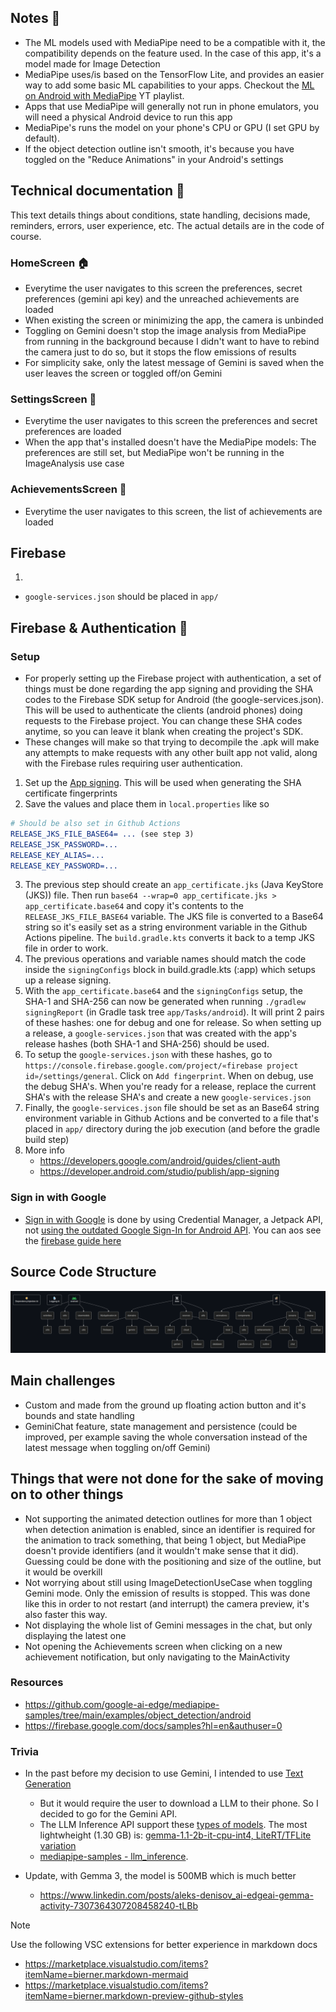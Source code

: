 ## Notes 📝
- The ML models used with MediaPipe need to be a compatible with it, the compatibility depends on the feature used. In the case of this app, it's a model made for Image Detection
- MediaPipe uses/is based on the TensorFlow Lite, and provides an easier way to add some basic ML capabilities to your apps. Checkout the [ML on Android with MediaPipe](https://www.youtube.com/playlist?list=PLOU2XLYxmsILZnKn6Erxdyhxmc3fxyitP) YT playlist.
- Apps that use MediaPipe will generally not run in phone emulators, you will need a physical Android device to run this app
- MediaPipe's runs the model on your phone's CPU or GPU (I set GPU by default).
- If the object detection outline isn't smooth, it's because you have toggled on the "Reduce Animations" in your Android's settings

## Technical documentation 📜
This text details things about conditions, state handling, decisions made, reminders, errors, user experience, etc. The actual details are in the code of course.

### HomeScreen 🏠
- Everytime the user navigates to this screen the preferences, secret preferences (gemini api key) and the unreached achievements are loaded
- When existing the screen or minimizing the app, the camera is unbinded
- Toggling on Gemini doesn't stop the image analysis from MediaPipe from running in the background because I didn't want to have to rebind the camera just to do so, but it stops the flow emissions of results
- For simplicity sake, only the latest message of Gemini is saved when the user leaves the screen or toggled off/on Gemini

### SettingsScreen 🔧
- Everytime the user navigates to this screen the preferences and secret preferences are loaded
- When the app that's installed doesn't have the MediaPipe models: The preferences are still set, but MediaPipe won't be running in the ImageAnalysis use case

### AchievementsScreen 🏅
- Everytime the user navigates to this screen, the list of achievements are loaded

## Firebase
1.
- `google-services.json` should be placed in `app/`

## Firebase & Authentication 🛂
### Setup
- For properly setting up the Firebase project with authentication, a set of things must be done regarding the app signing and providing the SHA codes to the Firebase SDK setup for Android (the google-services.json). This will be used to authenticate the clients (android phones) doing requests to the Firebase project. You can change these SHA codes anytime, so you can leave it blank when creating the project's SDK.
- These changes will make so that trying to decompile the .apk will make any attempts to make requests with any other built app not valid, along with the Firebase rules requiring user authentication.
1. Set up the [App signing](https://developer.android.com/studio/publish/app-signing#generate-key). This will be used when generating the SHA certificate fingerprints
2. Save the values and place them in `local.properties` like so
```cmake
# Should be also set in Github Actions
RELEASE_JKS_FILE_BASE64= ... (see step 3)
RELEASE_JSK_PASSWORD=...
RELEASE_KEY_ALIAS=...
RELEASE_KEY_PASSWORD=...
```
3. The previous step should create an `app_certificate.jks` (Java KeyStore (JKS)) file. Then run `base64 --wrap=0 app_certificate.jks > app_certificate.base64` and copy it's contents to the `RELEASE_JKS_FILE_BASE64` variable. The JKS file is converted to a Base64 string so it's easily set as a string environment variable in the Github Actions pipeline. The `build.gradle.kts` converts it back to a temp JKS file in order to work.
4. The previous operations and variable names should match the code inside the `signingConfigs` block in build.gradle.kts (:app) which setups up a release signing.
5. With the `app_certificate.base64` and the `signingConfigs` setup, the SHA-1 and SHA-256 can now be generated when running `./gradlew signingReport` (in Gradle task tree `app/Tasks/android`). It will print 2 pairs of these hashes: one for debug and one for release. So when setting up a release, a `google-services.json` that was created with the app's release hashes (both SHA-1 and SHA-256) should be used.
6. To setup the `google-services.json` with these hashes, go to `https://console.firebase.google.com/project/«firebase project id»/settings/general`. Click on `Add fingerprint`. When on debug, use the debug SHA's. When you're ready for a release, replace the current SHA's with the release SHA's and create a new `google-services.json`
7. Finally, the `google-services.json` file should be set as an Base64 string environment variable in Github Actions and be converted to a file that's placed in `app/` directory during the job execution (and before the gradle build step)
8. More info
   - https://developers.google.com/android/guides/client-auth
   - https://developer.android.com/studio/publish/app-signing

### Sign in with Google
- [Sign in with Google](https://developer.android.com/identity/sign-in/credential-manager-siwg) is done by using Credential Manager, a Jetpack API, not [using the outdated Google Sign-In for Android API](https://developer.android.com/identity/legacy/gsi). You can aos see the [firebase guide here](https://firebase.google.com/docs/auth/android/google-signin)

## Source Code Structure

![](./imgs/mermaid-digram_src_code_structure.png)

## Main challenges
- Custom and made from the ground up floating action button and it's bounds and state handling
- GeminiChat feature, state management and persistence (could be improved, per example saving the whole conversation instead of the latest message when toggling on/off Gemini)

## Things that were not done for the sake of moving on to other things
- Not supporting the animated detection outlines for more than 1 object when detection animation is enabled, since an identifier is required for the animation to track something, that being 1 object, but MediaPipe doesn't provide identifiers (and it wouldn't make sense that it did). Guessing could be done with the positioning and size of the outline, but it would be overkill
- Not worrying about still using ImageDetectionUseCase when toggling Gemini mode. Only the emission of results is stopped. This was done like this in order to not restart (and interrupt) the camera preview, it's also faster this way.
- Not displaying the whole list of Gemini messages in the chat, but only displaying the latest one
- Not opening the Achievements screen when clicking on a new achievement notification, but only navigating to the MainActivity

### Resources
- https://github.com/google-ai-edge/mediapipe-samples/tree/main/examples/object_detection/android
- https://firebase.google.com/docs/samples?hl=en&authuser=0

### Trivia
- In the past before my decision to use Gemini, I intended to use [Text Generation](https://ai.google.dev/edge/mediapipe/solutions/genai/llm_inference/android)
    - But it would require the user to download a LLM to their phone. So I decided to go for the Gemini API.
    - The LLM Inference API support these [types of models](https://ai.google.dev/edge/mediapipe/solutions/genai/llm_inference#models). The most lightwheight (1.30 GB) is:
[gemma-1.1-2b-it-cpu-int4, LiteRT/TFLite variation](https://www.kaggle.com/models/google/gemma/tfLite/gemma-1.1-2b-it-cpu-int4)
    - [mediapipe-samples - llm_inference](https://github.com/google-ai-edge/mediapipe-samples/tree/main/examples/llm_inference/android).

- Update, with Gemma 3, the model is 500MB which is much better
    - https://www.linkedin.com/posts/aleks-denisov_ai-edgeai-gemma-activity-7307364307208458240-tLBb

> [!NOTE]
> Use the following VSC extensions for better experience in markdown docs
> - https://marketplace.visualstudio.com/items?itemName=bierner.markdown-mermaid
> - https://marketplace.visualstudio.com/items?itemName=bierner.markdown-preview-github-styles

